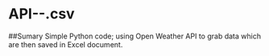 # API--.csv
##Sumary
Simple Python code; using Open Weather API to grab data which are then saved in Excel document.
